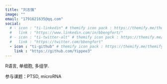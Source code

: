 ```yaml
---
title: "刘志强"
image: ""
email: "1791621635@qq.com"
social:
  # - icon : "ti-linkedin" # themify icon pack : https://themify.me/themify-icons
  #   link : "https://www.linkedin.com/in/bbengfort/"
  # - icon : "ti-twitter-alt" # themify icon pack : https://themify.me/themify-icons
  #   link : "https://twitter.com/bbengfort"
  - icon : "ti-github" # themify icon pack : https://themify.me/themify-icons
    link : "https://github.com/Yippee3"
---
```


R语言, 单细胞, 多组学.

参与课题：PTSD, microRNA

